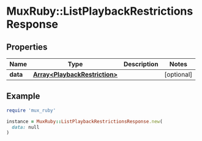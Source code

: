 # MuxRuby::ListPlaybackRestrictionsResponse

## Properties

| Name | Type | Description | Notes |
| ---- | ---- | ----------- | ----- |
| **data** | [**Array&lt;PlaybackRestriction&gt;**](PlaybackRestriction.md) |  | [optional] |

## Example

```ruby
require 'mux_ruby'

instance = MuxRuby::ListPlaybackRestrictionsResponse.new(
  data: null
)
```

